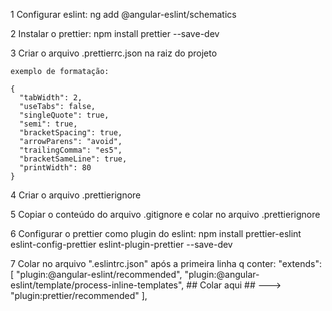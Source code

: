   1 Configurar eslint:
    ng add @angular-eslint/schematics

  2 Instalar o prettier:
    npm install prettier --save-dev

  3 Criar o arquivo
    .prettierrc.json na raiz do projeto

    exemplo de formatação:
    
    {
      "tabWidth": 2,
      "useTabs": false,
      "singleQuote": true,
      "semi": true,
      "bracketSpacing": true,
      "arrowParens": "avoid",
      "trailingComma": "es5",
      "bracketSameLine": true,
      "printWidth": 80
    }

  4 Criar o arquivo
    .prettierignore
    
  5 Copiar o conteúdo do arquivo .gitignore e colar no arquivo .prettierignore
  
  6 Configurar o prettier como plugin do eslint: npm install prettier-eslint eslint-config-prettier eslint-plugin-prettier --save-dev

  7 Colar no arquivo ".eslintrc.json" após a primeira linha q conter: 
    "extends": [
      "plugin:@angular-eslint/recommended",
      "plugin:@angular-eslint/template/process-inline-templates",
      ## Colar aqui ## ---> "plugin:prettier/recommended"
    ],